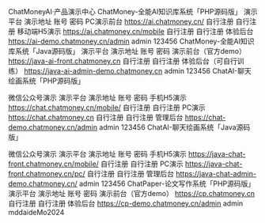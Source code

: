 ChatMoneyAI·产品演示中心
ChatMoney-全能AI知识库系统「PHP源码版」
演示平台
演示地址
账号
密码
PC演示前台
https://ai.chatmoney.cn/
自行注册
自行注册
移动端H5演示
https://ai.chatmoney.cn/mobile
自行注册
自行注册
体验后台
https://ai-demo.chatmoney.cn/admin
admin
123456
ChatMoney-全能AI知识库系统「Java源码版」
演示平台
演示地址
账号
密码
演示前台（官方demo）
https://java-ai-front.chatmoney.cn
自行注册
自行注册
体验后台（可自行训练）
https://java-ai-admin-demo.chatmoney.cn
admin
123456
ChatAI-聊天绘画系统「PHP源码版」

微信公众号演示
演示平台
演示地址
账号
密码
手机H5演示
https://chat.chatmoney.cn/mobile/
自行注册
自行注册
PC演示
https://chat.chatmoney.cn
自行注册
自行注册
管理后台
https://chat-demo.chatmoney.cn/admin
admin
123456
ChatAI-聊天绘画系统「Java源码版」

微信公众号演示
演示平台
演示地址
账号
密码
手机H5演示
https://java-chat-front.chatmoney.cn/mobile/
自行注册
自行注册
PC演示
https://java-chat-front.chatmoney.cn/pc/
自行注册
自行注册
管理后台
https://java-chat-admin-demo.chatmoney.cn/
admin
123456
ChatPaper-论文写作系统「PHP源码版」
演示平台
演示地址
账号
密码
演示前台（官方demo）
https://cp.chatmoney.cn
自行注册
自行注册
体验后台
https://cp-demo.chatmoney.cn/admin
admin
mddaideMo2024